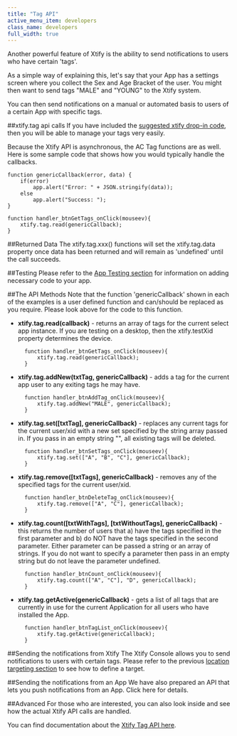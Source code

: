 ```yaml
---
title: "Tag API"
active_menu_item: developers
class_name: developers
full_width: true
---
```


Another powerful feature of Xtify is the ability to send notifications to users who have certain 'tags'. 

As a simple way of explaining this, let's say that your App has a settings screen where you collect the Sex and Age Bracket of the user. You might then want to send tags "MALE" and "YOUNG" to the Xtify system. 

You can then send notifications on a manual or automated basis to users of a certain App with specific tags.

##xtify.tag api calls
If you have included the [suggested xtify drop-in code](/developers/documentation/ac-mobile-build-phonegap/ac-mobile-build/ac-build-plugins/xtify-push-notifications/your-app/), then you will be able to manage your tags very easily. 

Because the Xtify API is asynchronous, the AC Tag functions are as well. Here is some sample code that shows how you would typically handle the callbacks.

	function genericCallback(error, data) {
	    if(error)
	        app.alert("Error: " + JSON.stringify(data));
	    else 
	        app.alert("Success: ");
	}

	function handler_btnGetTags_onClick(mouseev){
	    xtify.tag.read(genericCallback);
	}


##Returned Data
The xtify.tag.xxx() functions will set the xtify.tag.data property once data has been returned and will remain as 'undefined' until the call succeeds. 

##Testing
Please refer to the [App Testing section](/developers/documentation/ac-mobile-build-phonegap/ac-mobile-build/ac-build-plugins/xtify-push-notifications/your-app/xtify-app-testing/) for information on adding necessary code to your app.

##The API Methods
Note that the function 'genericCallback' shown in each of the examples is a user defined function and can/should be replaced as you require. Please look above for the code to this function.

- **xtify.tag.read(callback)** - returns an array of tags for the current select app instance. If you are testing on a desktop, then the xtify.testXid property determines the device.

		function handler_btnGetTags_onClick(mouseev){
		    xtify.tag.read(genericCallback);
		}

- **xtify.tag.addNew(txtTag, genericCallback)** - adds a tag for the current app user to any exiting tags he may have.

		function handler_btnAddTag_onClick(mouseev){
		    xtify.tag.addNew("MALE", genericCallback);	   
		}

- **xtify.tag.set([txtTag], genericCallback)** - replaces any current tags for the current user/xid with a new set specified by the string array passed in. If you pass in an empty string "", all existing tags will be deleted.

		function handler_btnSetTags_onClick(mouseev){
			xtify.tag.set(["A", "B", "C"], genericCallback);   
		}

- **xtify.tag.remove([txtTags], genericCallback)** - removes any of the specified tags for the current user/xid.

		function handler_btnDeleteTag_onClick(mouseev){
			xtify.tag.remove(["A", "C"], genericCallback);   
		}

- **xtify.tag.count([txtWithTags], [txtWithoutTags], genericCallback)** - this returns the number of users that a) have the tags specified in the first parameter and b) do NOT have the tags specified in the second parameter. Either parameter can be passed a string or an array of strings. If you do not want to specify a parameter then pass in an empty string but do not leave the parameter undefined.

		function handler_btnCount_onClick(mouseev){
			xtify.tag.count(["A", "C"], "D", genericCallback); 
		}

- **xtify.tag.getActive(genericCallback)** - gets a list of all tags that are currently in use for the current Application for all users who have installed the App.

		function handler_btnTagList_onClick(mouseev){
		    xtify.tag.getActive(genericCallback);   
		}	

##Sending the notifications from Xtify
The Xtify Console allows you to send notifications to users with certain tags. Please refer to the previous [location targeting section](/developers/documentation/ac-mobile-build-phonegap/ac-mobile-build/ac-build-plugins/xtify-push-notifications/your-app/xtify-geo-notifications/) to see how to define a target.

##Sending the notifications from an App
We have also prepared an API that lets you push notifications from an App. Click here for details.


##Advanced
For those who are interested, you can also look inside and see how the actual Xtify API calls are handled.

You can find documentation about the [Xtify Tag API here](http://developer.xtify.com/display/APIs/Tag+API+2.0+%28Latest%29).






